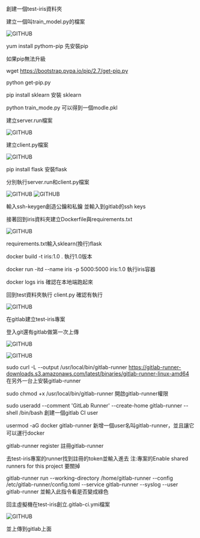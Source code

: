 創建一個test-iris資料夾

建立一個叫train_model.py的檔案

![GITHUB](https://github.com/loliconkea/Docker/blob/main/image/iris-01.png)

yum install pythom-pip 先安裝pip

如果pip無法升級 

wget https://bootstrap.pypa.io/pip/2.7/get-pip.py 

python get-pip.py

pip install sklearn 安裝 sklearn

python train_mode.py 可以得到一個modle.pkl

建立server.run檔案

![GITHUB](https://github.com/loliconkea/Docker/blob/main/image/iris-02.png)

建立client.py檔案

![GITHUB](https://github.com/loliconkea/Docker/blob/main/image/iris-03.png)

pip install flask 安裝flask

分別執行server.run和client.py檔案

![GITHUB](https://github.com/loliconkea/Docker/blob/main/image/iris-04.png)
![GITHUB](https://github.com/loliconkea/Docker/blob/main/image/iris-05.png)

輸入ssh-keygen創造公鑰和私鑰 並輸入到gitlab的ssh keys

接著回到iris資料夾建立Dockerfile與requirements.txt

![GITHUB](https://github.com/loliconkea/Docker/blob/main/image/iris-06.png)

requirements.txt輸入sklearn(換行)flask

docker build -t iris:1.0 . 執行1.0版本

docker run -itd --name iris -p 5000:5000 iris:1.0 執行iris容器

docker logs iris 確認在本地端跑起來
 
回到test資料夾執行 client.py 確認有執行
 
![GITHUB](https://github.com/loliconkea/Docker/blob/main/image/iris-07.png)
 
在gitlab建立test-iris專案
 
登入git還有gitlab做第一次上傳
 
![GITHUB](https://github.com/loliconkea/Docker/blob/main/image/iris-08.png)

![GITHUB](https://github.com/loliconkea/Docker/blob/main/image/iris-09.png)

sudo curl -L --output /usr/local/bin/gitlab-runner https://gitlab-runner-downloads.s3.amazonaws.com/latest/binaries/gitlab-runner-linux-amd64 在另外一台上安裝gitlab-runner

sudo chmod +x /usr/local/bin/gitlab-runner 開啟gitlab-runner權限

sudo useradd --comment 'GitLab Runner' --create-home gitlab-runner --shell /bin/bash 創建一個gitlab CI user

usermod -aG docker gitlab-runner 新增一個user名叫gitlab-runner，並且讓它可以運行docker

gitlab-runner register 註冊gitlab-runner

去test-iris專案的runner找到註冊的token並輸入進去 注:專案的Enable shared runners for this project 要關掉

gitlab-runner run --working-directory /home/gitlab-runner --config /etc/gitlab-runner/config.toml --service gitlab-runner --syslog --user gitlab-runner 並輸入此指令看是否變成綠色

回主虛擬機在test-iris創立.gitlab-ci.ymi檔案

![GITHUB](https://github.com/loliconkea/Docker/blob/main/image/iris-10.png)

並上傳到gitlab上面


  
